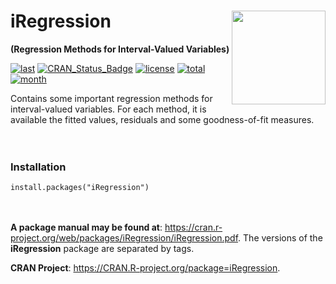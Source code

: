 
iRegression <img src="https://raw.githubusercontent.com/prdm0/tempfiles/master/logo_iRegression.png" align="right" alt="" width="150" />
=======================================================

**(Regression Methods for Interval-Valued Variables)**

[![last](https://www.r-pkg.org/badges/last-release/iRegression)](https://CRAN.R-project.org/package=iRegression)
[![CRAN_Status_Badge](https://www.r-pkg.org/badges/version/iRegression)](https://CRAN.R-project.org/package=iRegression)
[![license](https://img.shields.io/cran/l/devtools.svg)](https://www.gnu.org/licenses/gpl-2.0)
[![total](http://cranlogs.r-pkg.org/badges/grand-total/iRegression)](https://CRAN.R-project.org/package=iRegression)
[![month](https://cranlogs.r-pkg.org/badges/iRegression)](https://CRAN.R-project.org/package=iRegression)

Contains some important regression methods for interval-valued variables. For each method, it is available the fitted values, residuals and some goodness-of-fit measures. <br><br><br>

### Installation

`install.packages("iRegression")` <br><br><br>

**A package manual may be found at**: https://cran.r-project.org/web/packages/iRegression/iRegression.pdf. The versions of the **iRegression** package are separated by tags.

**CRAN Project**: https://CRAN.R-project.org/package=iRegression.
